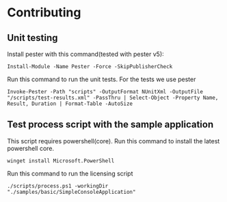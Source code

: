 # Contributing

## Unit testing

Install pester with this command(tested with pester v5):

```
Install-Module -Name Pester -Force -SkipPublisherCheck
```

Run this command to run the unit tests. For the tests we use pester

```pwsh
Invoke-Pester -Path "scripts" -OutputFormat NUnitXml -OutputFile "/scripts/test-results.xml" -PassThru | Select-Object -Property Name, Result, Duration | Format-Table -AutoSize
```

## Test process script with the sample application

This script requires powershell(core). Run this command to install the latest powershell core.

```pwsh
winget install Microsoft.PowerShell
```

Run this command to run the licensing script

```pwsh
./scripts/process.ps1 -workingDir "./samples/basic/SimpleConsoleApplication"                          
```
